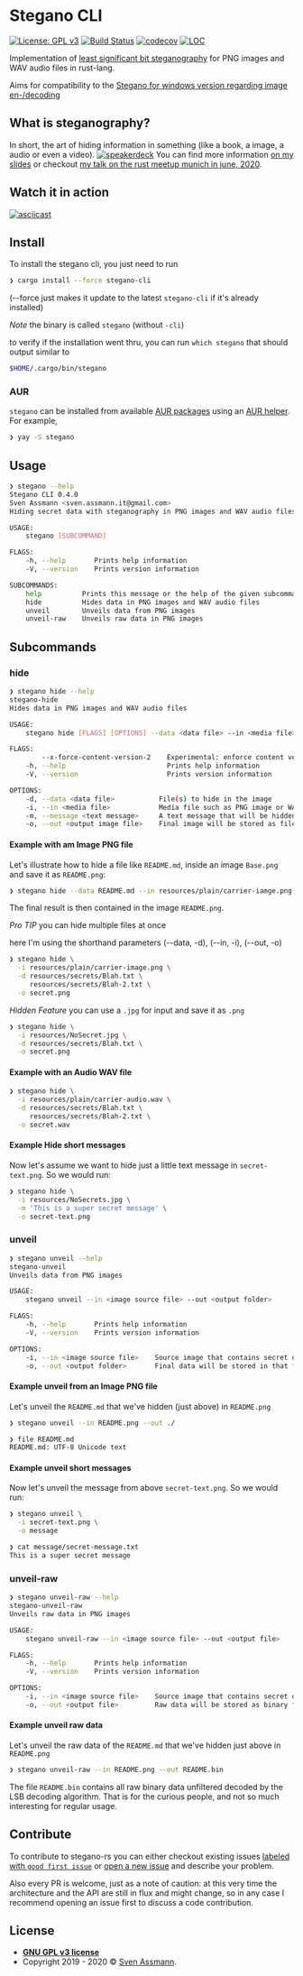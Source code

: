 # Stegano CLI

[![License: GPL v3](https://img.shields.io/badge/License-GPLv3-blue.svg)](https://www.gnu.org/licenses/gpl-3.0)
[![Build Status](https://travis-ci.org/steganogram/stegano-rs.svg?branch=main)](https://travis-ci.org/steganogram/stegano-rs)
[![codecov](https://codecov.io/gh/steganogram/stegano-rs/branch/main/graph/badge.svg)](https://codecov.io/gh/steganogram/stegano-rs)
[![LOC](https://tokei.rs/b1/github/steganogram/stegano-rs?category=code)](https://github.com/Aaronepower/tokei)

Implementation of [least significant bit steganography][lsb] for PNG images and WAV audio files in rust-lang.

Aims for compatibility to the [Stegano for windows version regarding image en-/decoding][1]

[lsb]: https://youtu.be/ARDhkujNXrY?t=705

## What is steganography?

In short, the art of hiding information in something (like a book, a image, a audio or even a video). 
[![speakerdeck](resources/plain/stegano-in-rust.jpeg)][slides]
You can find more information [on my slides][slides] or checkout [my talk on the rust meetup munich in june, 2020][meetup].

[slides]: https://speakerdeck.com/sassman/steganography-in-rust
[meetup]: https://youtu.be/ARDhkujNXrY?t=366

## Watch it in action

[![asciicast](https://asciinema.org/a/gNNTVcj6EZm3ZTaihZYoC7rfC.svg)](https://asciinema.org/a/gNNTVcj6EZm3ZTaihZYoC7rfC)

## Install

To install the stegano cli, you just need to run

```sh
❯ cargo install --force stegano-cli
```

(--force just makes it update to the latest `stegano-cli` if it's already installed)

*Note* the binary is called `stegano` (without `-cli`)

to verify if the installation went thru, you can run `which stegano` that should output similar to

```sh
$HOME/.cargo/bin/stegano
```

### AUR

`stegano` can be installed from available [AUR packages](https://aur.archlinux.org/packages/?O=0&SeB=b&K=stegano&outdated=&SB=n&SO=a&PP=50&do_Search=Go) using an [AUR helper](https://wiki.archlinux.org/index.php/AUR_helpers). For example,

```sh
❯ yay -S stegano
```

## Usage

```sh
❯ stegano --help
Stegano CLI 0.4.0
Sven Assmann <sven.assmann.it@gmail.com>
Hiding secret data with steganography in PNG images and WAV audio files

USAGE:
    stegano [SUBCOMMAND]

FLAGS:
    -h, --help       Prints help information
    -V, --version    Prints version information

SUBCOMMANDS:
    help          Prints this message or the help of the given subcommand(s)
    hide          Hides data in PNG images and WAV audio files
    unveil        Unveils data from PNG images
    unveil-raw    Unveils raw data in PNG images
``` 

## Subcommands

### hide

```sh
❯ stegano hide --help
stegano-hide
Hides data in PNG images and WAV audio files

USAGE:
    stegano hide [FLAGS] [OPTIONS] --data <data file> --in <media file> --out <output image file>

FLAGS:
        --x-force-content-version-2    Experimental: enforce content version 2 encoding (for backwards compatibility)
    -h, --help                         Prints help information
    -V, --version                      Prints version information

OPTIONS:
    -d, --data <data file>           File(s) to hide in the image
    -i, --in <media file>            Media file such as PNG image or WAV audio file, used readonly.
    -m, --message <text message>     A text message that will be hidden
    -o, --out <output image file>    Final image will be stored as file
```

#### Example with am Image PNG file

Let's illustrate how to hide a file like `README.md`, inside an image `Base.png` and save it as `README.png`:

```sh
❯ stegano hide --data README.md --in resources/plain/carrier-iamge.png --out README.png
```

The final result is then contained in the image `README.png`.

*Pro TIP* you can hide multiple files at once

here I'm using the shorthand parameters (--data, -d), (--in, -i), (--out, -o)

```sh
❯ stegano hide \
  -i resources/plain/carrier-image.png \
  -d resources/secrets/Blah.txt \
     resources/secrets/Blah-2.txt \
  -o secret.png
```

*Hidden Feature* you can use a `.jpg` for input and save it as `.png`

```sh
❯ stegano hide \
  -i resources/NoSecret.jpg \
  -d resources/secrets/Blah.txt \
  -o secret.png
```

#### Example with an Audio WAV file

```sh
❯ stegano hide \
  -i resources/plain/carrier-audio.wav \
  -d resources/secrets/Blah.txt \
     resources/secrets/Blah-2.txt \
  -o secret.wav
```

#### Example Hide short messages

Now let's assume we want to hide just a little text message in `secret-text.png`. So we would run:

```sh
❯ stegano hide \
  -i resources/NoSecrets.jpg \
  -m 'This is a super secret message' \
  -o secret-text.png
```

### unveil

```sh
❯ stegano unveil --help
stegano-unveil
Unveils data from PNG images

USAGE:
    stegano unveil --in <image source file> --out <output folder>

FLAGS:
    -h, --help       Prints help information
    -V, --version    Prints version information

OPTIONS:
    -i, --in <image source file>    Source image that contains secret data
    -o, --out <output folder>       Final data will be stored in that folder
```

#### Example unveil from an Image PNG file

Let's unveil the `README.md` that we've hidden (just above) in `README.png`

```sh
❯ stegano unveil --in README.png --out ./

❯ file README.md
README.md: UTF-8 Unicode text
```

#### Example unveil short messages

Now let's unveil the message from above `secret-text.png`. So we would run:

```sh
❯ stegano unveil \
  -i secret-text.png \
  -o message

❯ cat message/secret-message.txt
This is a super secret message
```

### unveil-raw

```sh
❯ stegano unveil-raw --help
stegano-unveil-raw
Unveils raw data in PNG images

USAGE:
    stegano unveil-raw --in <image source file> --out <output file>

FLAGS:
    -h, --help       Prints help information
    -V, --version    Prints version information

OPTIONS:
    -i, --in <image source file>    Source image that contains secret data
    -o, --out <output file>         Raw data will be stored as binary file
```

#### Example unveil raw data

Let's unveil the raw data of the `README.md` that we've hidden just above in `README.png`

```sh
❯ stegano unveil-raw --in README.png --out README.bin
```

The file `README.bin` contains all raw binary data unfiltered decoded by the LSB decoding algorithm. 
That is for the curious people, and not so much interesting for regular usage.

## Contribute

To contribute to stegano-rs you can either checkout existing issues [labeled with `good first issue`][4] or [open a new issue][5]
 and describe your problem.
  
Also every PR is welcome, just as a note of caution: at this very time the architecture and the API are still in flux and might change, so in any case I recommend opening an issue first to discuss a code contribution. 

## License

- **[GNU GPL v3 license](https://www.gnu.org/licenses/gpl-3.0)**
- Copyright 2019 - 2020 © [Sven Assmann][2].

[1]: https://www.stegano.org/pages/downloads-en.html
[2]: https://www.d34dl0ck.me
[3]: https://en.wikipedia.org/wiki/Steganography
[4]: https://github.com/steganogram/stegano-rs/issues?q=is%3Aissue+is%3Aopen+label%3A%22good+first+issue%22
[5]: https://github.com/steganogram/stegano-rs/issues/new/choose